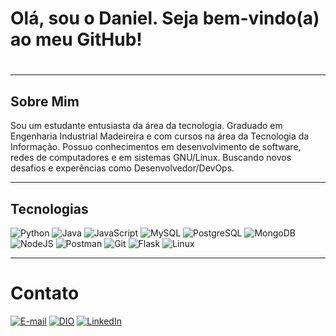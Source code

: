 # Olá, sou o Daniel. Seja bem-vindo(a) ao meu GitHub!
#
---
## Sobre Mim

 Sou um estudante entusiasta da área da tecnologia.
 Graduado em Engenharia Industrial Madeireira e com cursos na área da Tecnologia da Informação.
 Possuo conhecimentos em desenvolvimento de software, redes de computadores e em sistemas GNU/Linux.
 Buscando novos desafios e experências como Desenvolvedor/DevOps.

---

## Tecnologias 

 ![Python](https://img.shields.io/badge/python-3670A0?style=for-the-badge&logo=python&logoColor=ffdd54) ![Java](https://img.shields.io/badge/java-%23ED8B00.svg?style=for-the-badge&logo=openjdk&logoColor=white) ![JavaScript](https://img.shields.io/badge/JavaScript-F7DF1E?style=for-the-badge&logo=javascript&logoColor=black) ![MySQL](https://img.shields.io/badge/MySQL-00000F?style=for-the-badge&logo=mysql&logoColor=white)
 ![PostgreSQL](https://img.shields.io/badge/PostgreSQL-000?style=for-the-badge&logo=postgresql) ![MongoDB](https://img.shields.io/badge/MongoDB-%234ea94b.svg?style=for-the-badge&logo=mongodb&logoColor=white) ![NodeJS](https://img.shields.io/badge/node.js-6DA55F?style=for-the-badge&logo=node.js&logoColor=white) ![Postman](https://img.shields.io/badge/Postman-FF6C37.svg?style=for-the-badge&logo=Postman&logoColor=white)
 ![Git](https://img.shields.io/badge/GIT-E44C30?style=for-the-badge&logo=git&logoColor=white) ![Flask](https://img.shields.io/badge/flask-%23000.svg?style=for-the-badge&logo=flask&logoColor=white) ![Linux](https://img.shields.io/badge/Linux-000?style=for-the-badge&logo=linux&logoColor=FCC624)
 
---

# Contato

[![E-mail](https://img.shields.io/badge/-Email-000?style=for-the-badge&logo=microsoft-outlook&logoColor=007BFF)](mailto:daniel.p.aes@hotmail.com) [![DIO](https://img.shields.io/badge/DIO-purple?style=for-the-badge)](https://www.dio.me/users/daniel_p_aes) [![LinkedIn](https://img.shields.io/badge/LinkedIn-0077B5?style=for-the-badge&logo=linkedin&logoColor=white)](https://www.linkedin.com/in/daniel-paes-tec/)
